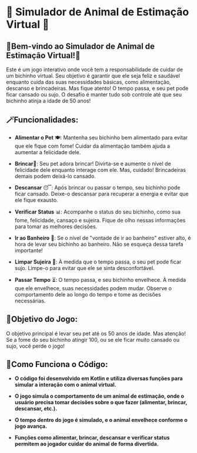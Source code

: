# 🐧 Simulador de Animal de Estimação Virtual 🐧

 ## 🌟Bem-vindo ao Simulador de Animal de Estimação Virtual!🦋
Este é um jogo interativo onde você tem a responsabilidade de cuidar de um bichinho virtual. Seu objetivo é garantir que ele seja feliz e saudável enquanto cuida das suas necessidades básicas, como alimentação, descanso e brincadeiras. Mas fique atento! O tempo passa, e seu pet pode ficar cansado ou sujo. O desafio é manter tudo sob controle até que seu bichinho atinja a idade de 50 anos!

## 🪄Funcionalidades:

- **Alimentar o Pet** 🍽️: Mantenha seu bichinho bem alimentado para evitar que ele fique com fome! Cuidar da alimentação também ajuda a aumentar a felicidade dele.

- **Brincar**🎉: Seu pet adora brincar! Divirta-se e aumente o nível de felicidade dele enquanto interage com ele. Mas, cuidado! Brincadeiras demais podem deixá-lo cansado.

- **Descansar** 😴: Após brincar ou passar o tempo, seu bichinho pode ficar cansado. Deixe-o descansar para recuperar a energia e evitar que ele fique exausto.

- **Verificar Status** 📊: Acompanhe o status do seu bichinho, como sua fome, felicidade, cansaço e sujeira. Fique de olho nessas informações para tomar as melhores decisões.

- **Ir ao Banheiro** 🚻: Se o nível de "vontade de ir ao banheiro" estiver alto, é hora de levar seu bichinho ao banheiro. Não se esqueça dessa tarefa importante!

- **Limpar Sujeira** 🧼: À medida que o tempo passa, o seu pet pode ficar sujo. Limpe-o para evitar que ele se sinta desconfortável.

- **Passar Tempo** ⏳: O tempo passa, e seu bichinho envelhece. À medida que ele envelhece, suas necessidades podem mudar. Observe o comportamento dele ao longo do tempo e tome as decisões necessárias.


## 🎯Objetivo do Jogo:
O objetivo principal é levar seu pet até os 50 anos de idade. Mas atenção! Se a fome do seu bichinho atingir 100, ou se ele ficar muito cansado ou sujo, você perde o jogo!


## 🧩Como Funciona o Código:

- **O código foi desenvolvido em Kotlin e utiliza diversas funções para simular a interação com o animal virtual.**

- **O jogo simula o comportamento de um animal de estimação, onde o usuário precisa tomar decisões sobre o que fazer (alimentar, brincar, descansar, etc.).**

- **O tempo dentro do jogo é simulado, e o animal envelhece conforme o jogo avança.**

- **Funções como alimentar, brincar, descansar e verificar status permitem ao jogador cuidar do animal de forma divertida.**


